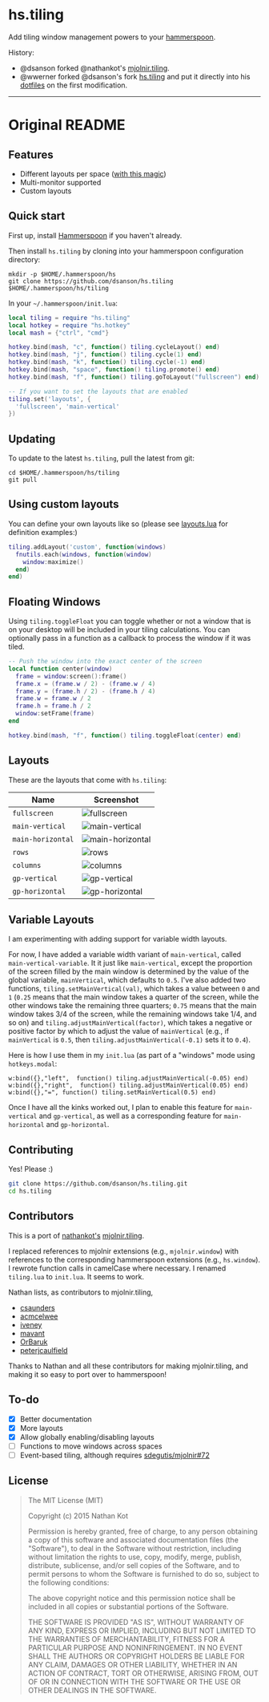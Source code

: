 # hs.tiling

Add tiling window management powers to your [hammerspoon][hammerspoon].

History:

* @dsanson forked @nathankot's [mjolnir.tiling](https://github.com/nathankot/mjolnir.tiling).
* @wwerner forked @dsanson's fork [hs.tiling](https://github.com/dsanson/hs.tiling) and put it directly into his [dotfiles](https://github.com/wwerner/dotfiles) on the first modification.

----

# Original README
## Features

* Different layouts per space ([with this magic][magic])
* Multi-monitor supported
* Custom layouts

## Quick start

First up, install [Hammerspoon][hammerspoon] if you haven't already.

Then install `hs.tiling` by cloning into your hammerspoon configuration directory:

```
mkdir -p $HOME/.hammerspoon/hs
git clone https://github.com/dsanson/hs.tiling $HOME/.hammerspoon/hs/tiling
```

In your `~/.hammerspoon/init.lua`:

```lua
local tiling = require "hs.tiling"
local hotkey = require "hs.hotkey"
local mash = {"ctrl", "cmd"}

hotkey.bind(mash, "c", function() tiling.cycleLayout() end)
hotkey.bind(mash, "j", function() tiling.cycle(1) end)
hotkey.bind(mash, "k", function() tiling.cycle(-1) end)
hotkey.bind(mash, "space", function() tiling.promote() end)
hotkey.bind(mash, "f", function() tiling.goToLayout("fullscreen") end)

-- If you want to set the layouts that are enabled
tiling.set('layouts', {
  'fullscreen', 'main-vertical'
})
```

## Updating

To update to the latest `hs.tiling`, pull the latest from git:

```
cd $HOME/.hammerspoon/hs/tiling
git pull
```

## Using custom layouts

You can define your own layouts like so (please see [layouts.lua](/layouts.lua) for definition examples:)

```lua
tiling.addLayout('custom', function(windows)
  fnutils.each(windows, function(window)
    window:maximize()
  end)
end)
```

## Floating Windows

Using `tiling.toggleFloat` you can toggle whether or not a window that is on your desktop will be
included in your tiling calculations. You can optionally pass in a function as a callback to process
the window if it was tiled.

```lua
-- Push the window into the exact center of the screen
local function center(window)
  frame = window:screen():frame()
  frame.x = (frame.w / 2) - (frame.w / 4)
  frame.y = (frame.h / 2) - (frame.h / 4)
  frame.w = frame.w / 2
  frame.h = frame.h / 2
  window:setFrame(frame)
end

hotkey.bind(mash, "f", function() tiling.toggleFloat(center) end)
```

## Layouts

These are the layouts that come with `hs.tiling`:

Name						                            | Screenshot
------------------------------------------- | ------------------------------------
`fullscreen`		                            | ![fullscreen](https://raw.github.com/dsanson/hs.tiling/master/screenshots/fullscreen.png)
`main-vertical`                             | ![main-vertical](https://raw.github.com/dsanson/hs.tiling/master/screenshots/main-vertical.png)
`main-horizontal`                           | ![main-horizontal](https://raw.github.com/dsanson/hs.tiling/master/screenshots/main-horizontal.png)
`rows`                                      | ![rows](https://raw.github.com/dsanson/hs.tiling/master/screenshots/rows.png)
`columns`                                   | ![columns](https://raw.github.com/dsanson/hs.tiling/master/screenshots/columns.png)
`gp-vertical`                               | ![gp-vertical](https://raw.github.com/dsanson/hs.tiling/master/screenshots/gp-vertical.png)
`gp-horizontal`                             | ![gp-horizontal](https://raw.github.com/dsanson/hs.tiling/master/screenshots/gp-horizontal.png)

## Variable Layouts

I am experimenting with adding support for variable width layouts.

For now, I have added a variable width variant of `main-vertical`, called
`main-vertical-variable`. It it just like `main-vertical`, except the
proportion of the screen filled by the main window is determined by the value
of the global variable, `mainVertical`, which defaults to `0.5`. I've also
added two functions, `tiling.setMainVertical(val)`, which takes a value
between `0` and `1` (`0.25` means that the main window takes a quarter of the
screen, while the other windows take the remaining three quarters; `0.75`
means that the main window takes 3/4 of the screen, while the remaining
windows take 1/4, and so on) and `tiling.adjustMainVertical(factor)`, which
takes a negative or positive factor by which to adjust the value of
`mainVertical` (e.g., if `mainVertical` is `0.5`, then
`tiling.adjustMainVertical(-0.1)` sets it to `0.4`).

Here is how I use them in my `init.lua` (as
part of a "windows" mode using `hotkeys.modal`:

```
w:bind({},"left",  function() tiling.adjustMainVertical(-0.05) end)
w:bind({},"right",  function() tiling.adjustMainVertical(0.05) end)
w:bind({},"=", function() tiling.setMainVertical(0.5) end)
```

Once I have all the kinks worked out, I plan to enable this feature for
`main-vertical` and `gp-vertical`, as well as a corresponding feature for
`main-horizontal` and `gp-horizontal`.

## Contributing

Yes! Please :)

```sh
git clone https://github.com/dsanson/hs.tiling.git
cd hs.tiling
```

## Contributors

This is a port of [nathankot's](https://github.com/nathankot) [mjolnir.tiling][mjolnir.tiling].

I replaced
references to mjolnir extensions (e.g., `mjolnir.window`) with references to
the corresponding hammerspoon extensions (e.g., `hs.window`). I rewrote
function calls in camelCase where necessary. I renamed `tiling.lua` to
`init.lua`. It seems to work.

Nathan lists, as contributors to mjolnir.tiling,

* [csaunders](https://github.com/csaunders)
* [acmcelwee](https://github.com/acmcelwee)
* [iveney](https://github.com/iveney)
* [mavant](https://github.com/mavant)
* [OrBaruk](https://github.com/OrBaruk)
* [peterjcaulfield](https://github.com/peterjcaulfield)

Thanks to Nathan and all these contributors for making mjolnir.tiling, and making it so easy to port over to hammerspoon!

## To-do

* [x] Better documentation
* [x] More layouts
* [x] Allow globally enabling/disabling layouts
* [ ] Functions to move windows across spaces
* [ ] Event-based tiling, although requires [sdegutis/mjolnir#72][72]

[72]: https://github.com/sdegutis/mjolnir/issues/72
[magic]: https://github.com/dsanson/hs.tiling/blob/master/init.lua#L95-L124
[hammerspoon]: https://github.com/Hammerspoon/hammerspoon
[mjolnir.tiling]: https://github.com/nathankot/mjolnir.tiling

## License

> The MIT License (MIT)
>
> Copyright (c) 2015 Nathan Kot
>
> Permission is hereby granted, free of charge, to any person obtaining a copy
> of this software and associated documentation files (the "Software"), to deal
> in the Software without restriction, including without limitation the rights
> to use, copy, modify, merge, publish, distribute, sublicense, and/or sell
> copies of the Software, and to permit persons to whom the Software is
> furnished to do so, subject to the following conditions:
>
> The above copyright notice and this permission notice shall be included in
> all copies or substantial portions of the Software.
>
> THE SOFTWARE IS PROVIDED "AS IS", WITHOUT WARRANTY OF ANY KIND, EXPRESS OR
> IMPLIED, INCLUDING BUT NOT LIMITED TO THE WARRANTIES OF MERCHANTABILITY,
> FITNESS FOR A PARTICULAR PURPOSE AND NONINFRINGEMENT. IN NO EVENT SHALL THE
> AUTHORS OR COPYRIGHT HOLDERS BE LIABLE FOR ANY CLAIM, DAMAGES OR OTHER
> LIABILITY, WHETHER IN AN ACTION OF CONTRACT, TORT OR OTHERWISE, ARISING FROM,
> OUT OF OR IN CONNECTION WITH THE SOFTWARE OR THE USE OR OTHER DEALINGS IN
> THE SOFTWARE.

